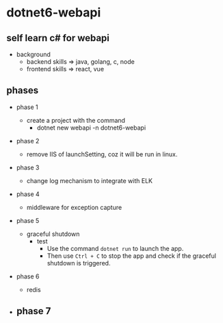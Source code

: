 # dotnet6-webapi

## self learn c# for webapi

- background
    - backend skills => java, golang, c, node
    - frontend skills => react, vue

## phases

- phase 1
    - create a project with the command
        - dotnet new webapi -n dotnet6-webapi 

- phase 2
    - remove IIS of launchSetting, coz it will be run in linux.

- phase 3
    - change log mechanism to integrate with ELK

- phase 4
    - middleware for exception capture 

- phase 5
    - graceful shutdown
        - test
            - Use the command `dotnet run` to launch the app.
            - Then use `Ctrl + C` to stop the app and check if the graceful shutdown is triggered.

- phase 6
    - redis

- phase 7
    - 
